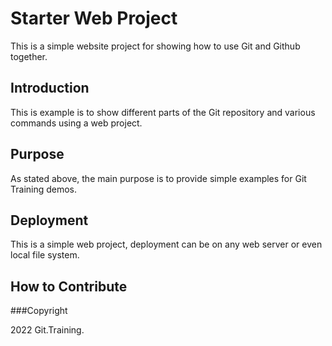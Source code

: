 # Starter Web Project

This is a simple website project for
showing how to use Git and Github together.

## Introduction

This is example is to show different parts
of the Git repository and various commands 
using a web project.

## Purpose

As stated above, the main purpose is to 
provide simple examples for Git Training demos.

## Deployment
This is a simple web project, deployment
can be on any web server or even local
file system.

## How to Contribute

###Copyright

2022 Git.Training.
